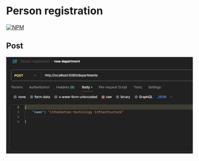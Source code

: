 # Person registration

[![NPM](https://img.shields.io/npm/l/react)](https://github.com/jororlando-81/Person-registation/blob/main/LICENSE) 

## Post

![Post](https://github.com/jororlando-81/assets/blob/main/post.png)

